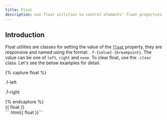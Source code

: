 ```yaml
---
title: Float
description: Use float utilities to control elements' float properties responsively.
---
```



## Introduction
Float utilities are classes for setting the value of the [`float`](https://developer.mozilla.org/en-US/docs/Web/CSS/float) property, they
are responsive and named using the format: `.f-{value}-{breakpoint}`. The value can be one of `left`,
`right` and `none`. To clear float, use the `.clear` class. Let's see the below examples for detail.

{% capture float %}
<div class="clear bc-dark">
  <p class="f-left px-medium bc-primary c-light">.f-left</p>
  <p class="f-right px-medium bc-primary c-light">.f-right</p>
</div>
{% endcapture %}
<div class="example">
  {{ float }}
</div>
``` html{{ float }}```